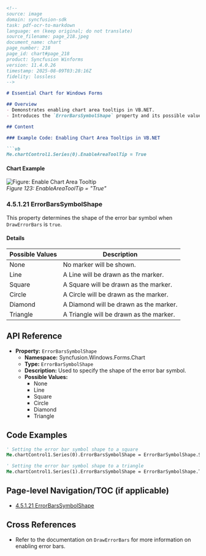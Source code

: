 ```markdown
<!--
source: image
domain: syncfusion-sdk
task: pdf-ocr-to-markdown
language: en (keep original; do not translate)
source_filename: page_218.jpeg
document_name: chart
page_number: 218
page_id: chart#page_218
product: Syncfusion Winforms
version: 11.4.0.26
timestamp: 2025-08-09T03:28:16Z
fidelity: lossless
-->

# Essential Chart for Windows Forms

## Overview
- Demonstrates enabling chart area tooltips in VB.NET.
- Introduces the `ErrorBarsSymbolShape` property and its possible values for customizing error bars.

## Content

### Example Code: Enabling Chart Area Tooltips in VB.NET

```vb
Me.chartControl1.Series(0).EnableAreaToolTip = True
```

#### Chart Example
![Figure: Enable Chart Area Tooltip](https://example.com/enable_chart_area_tooltip.png)  
*Figure 123: EnableAreaToolTip = "True"*

### 4.5.1.21 ErrorBarsSymbolShape

This property determines the shape of the error bar symbol when `DrawErrorBars` is `true`.

#### Details

| Possible Values | Description |
| --- | --- |
| None | No marker will be shown. |
| Line | A Line will be drawn as the marker. |
| Square | A Square will be drawn as the marker. |
| Circle | A Circle will be drawn as the marker. |
| Diamond | A Diamond will be drawn as the marker. |
| Triangle | A Triangle will be drawn as the marker. |

## API Reference

- **Property:** `ErrorBarsSymbolShape`
  - **Namespace:** Syncfusion.Windows.Forms.Chart
  - **Type:** `ErrorBarSymbolShape`
  - **Description:** Used to specify the shape of the error bar symbol.
  - **Possible Values:**
    - None
    - Line
    - Square
    - Circle
    - Diamond
    - Triangle

## Code Examples

```vb
' Setting the error bar symbol shape to a square
Me.chartControl1.Series(0).ErrorBarsSymbolShape = ErrorBarSymbolShape.Square

' Setting the error bar symbol shape to a triangle
Me.chartControl1.Series(1).ErrorBarsSymbolShape = ErrorBarSymbolShape.Triangle
```

## Page-level Navigation/TOC (if applicable)
- [4.5.1.21 ErrorBarsSymbolShape](#4.5.1.21-ErrorBarsSymbolShape)

## Cross References
- Refer to the documentation on `DrawErrorBars` for more information on enabling error bars.

<!-- tags: [winforms, chart, errorbars, toolips] keywords: [error bars, tooltips, errorbarsymbolshape, errorbarssymbolshape, vb.net, enableareatooltip] -->
```